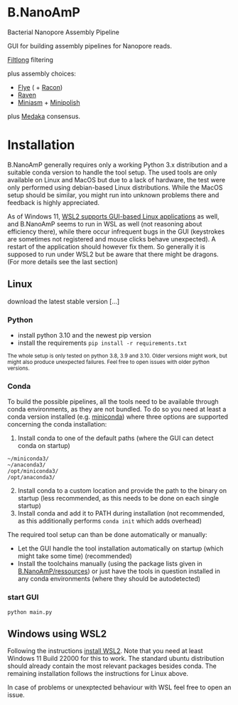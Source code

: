 # B.NanoAmP
Bacterial Nanopore Assembly Pipeline

GUI for building assembly pipelines for Nanopore reads.

[Filtlong](https://github.com/rrwick/Filtlong) filtering

plus assembly choices:

* [Flye](https://github.com/fenderglass/Flye) ( + [Racon](https://github.com/isovic/racon))
* [Raven](https://github.com/lbcb-sci/raven)
* [Miniasm](https://github.com/lh3/miniasm) + [Minipolish](https://github.com/rrwick/Minipolish)

plus [Medaka](https://github.com/nanoporetech/medaka) consensus.


# Installation

B.NanoAmP generally requires only a working Python 3.x distribution and a suitable conda version to handle the tool setup.
The used tools are only available on Linux and MacOS but due to a lack of hardware, the test were only performed using debian-based Linux distributions.
While the MacOS setup should be similar, you might run into unknown problems there and feedback is highly appreciated.

As of Windows 11, [WSL2 supports GUI-based Linux applications](https://learn.microsoft.com/en-us/shows/tabs-vs-spaces/wsl-2-run-linux-gui-apps) as well, and B.NanoAmP seems to run in WSL as well (not reasoning about efficiency there), while there occur infrequent bugs in the GUI (keystrokes are sometimes not registered and mouse clicks behave unexpected). A restart of the application should however fix them. 
So generally it is supposed to run under WSL2 but be aware that there might be dragons. (For more details see the last section)

## Linux

download the latest stable version [...]

### Python

* install python 3.10 and the newest pip version
* install the requirements `pip install -r requirements.txt`

<sub>The whole setup is only tested on python 3.8, 3.9 and 3.10. Older versions might work, but might also produce unexpected failures. Feel free to open issues with older python versions.</sub>

### Conda

To build the possible pipelines, all the tools need to be available through conda environments, as they are not bundled.
To do so you need at least a conda version installed (e.g. [miniconda](https://docs.conda.io/en/latest/miniconda.html)) where three options are supported concerning the conda installation:

1. Install conda to one of the default paths (where the GUI can detect conda on startup)
```
~/miniconda3/
~/anaconda3/
/opt/miniconda3/
/opt/anaconda3/
```
2. Install conda to a custom location and provide the path to the binary on startup (less recommended, as this needs to be done on each single startup)
3. Install conda and add it to PATH during installation (not recommended, as this additionally performs `conda init` which adds overhead) 


The required tool setup can than be done automatically or manually:
* Let the GUI handle the tool installation automatically on startup (which might take some time) (recommended)
* Install the toolchains manually (using the package lists given in [B.NanoAmP/ressources](https://github.com/simanjo/B.NanoAmP/tree/main/ressources))
or just have the tools in question installed in any conda environments (where they should be autodetected)

### start GUI

`python main.py`

## Windows using WSL2

Following the instructions [install WSL2](https://learn.microsoft.com/en-us/windows/wsl/tutorials/gui-apps). Note that you need at least Windows 11 Build 22000 for this to work.
The standard ubuntu distribution should already contain the most relevant packages besides conda.
The remaining installation follows the instructions for Linux above.

In case of problems or unexptected behaviour with WSL feel free to open an issue.
